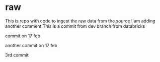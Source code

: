 

# raw
This is repo with code to ingest the raw data from the source
I am adding another comment
This is a commit from dev branch from databricks


commit on 17 feb


another commit on 17 feb



3rd commit